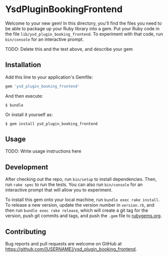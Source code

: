# YsdPluginBookingFrontend

Welcome to your new gem! In this directory, you'll find the files you need to be able to package up your Ruby library into a gem. Put your Ruby code in the file `lib/ysd_plugin_booking_frontend`. To experiment with that code, run `bin/console` for an interactive prompt.

TODO: Delete this and the text above, and describe your gem

## Installation

Add this line to your application's Gemfile:

```ruby
gem 'ysd_plugin_booking_frontend'
```

And then execute:

    $ bundle

Or install it yourself as:

    $ gem install ysd_plugin_booking_frontend

## Usage

TODO: Write usage instructions here

## Development

After checking out the repo, run `bin/setup` to install dependencies. Then, run `rake spec` to run the tests. You can also run `bin/console` for an interactive prompt that will allow you to experiment.

To install this gem onto your local machine, run `bundle exec rake install`. To release a new version, update the version number in `version.rb`, and then run `bundle exec rake release`, which will create a git tag for the version, push git commits and tags, and push the `.gem` file to [rubygems.org](https://rubygems.org).

## Contributing

Bug reports and pull requests are welcome on GitHub at https://github.com/[USERNAME]/ysd_plugin_booking_frontend.

